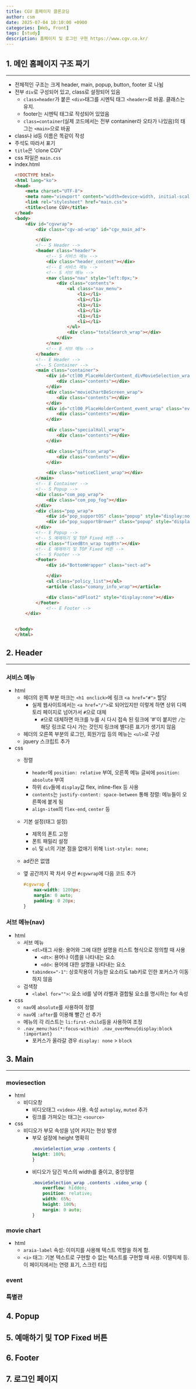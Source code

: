 ```yaml
---
title: CGV 홈페이지 클론코딩
author: csm
date: 2025-07-04 10:10:00 +0900
categories: [Web, Front]
tags: [study]
description: 홈페이지 및 로그인 구현 https://www.cgv.co.kr/
---
```


## 1. 메인 홈페이지 구조 짜기
---
- 전체적인 구조는 크게 header, main, popup, button, footer 로 나뉨
- 전부 `div`로 구성되어 있고, class로 설정되어 있음
    - `class=header`가 붙은 `<div>`태그를 시멘틱 태그 `<header>`로 바꿈. 클래스는 유지.
    - footer는 시멘틱 태그로 작성되어 있었음
    - `class=container`(실제 코드에서는 전부 contaniner라 오타가 나있음)의 태그는 `<main>`으로 바꿈
- class나 id등 이름은 똑같이 작성
- 주석도 따라서 표기
- `title`은 'clone CGV'
- css 파일은 `main.css`
- index.html
    ```html
    <!DOCTYPE html>
    <html lang="ko">
    <head>
        <meta charset="UTF-8">
        <meta name="viewport" content="width=device-width, initial-scale=1.0">
        <link rel="stylesheet" href="main.css">
        <title>clone CGV</title>
    </head>
    <body>
        <div id="cgvwrap">
            <div class="cgv-ad-wrap" id="cgv_main_ad">

            </div>
            <!-- S Header -->
            <header class="header">
                <!-- S 서비스 메뉴 -->
                <div class="header_content"></div>
                <!-- E 서비스 메뉴 -->
                <!-- S 서브 메뉴 -->
                <nav class="nav" style="left:0px;">
                    <div class="contents">
                        <ul class="nav_menu">
                            <li></li>
                            <li></li>
                            <li></li>
                            <li></li>
                            <li></li>
                            <li></li>
                        </ul>
                        <div class="totalSearch_wrap"></div>
                    </div>
                </nav>
                <!-- E 서브 메뉴 -->
            </header>
            <!-- E Header -->
            <!-- S Container -->
            <main class="container">
                <div id="ctl00_PlaceHolderContent_divMovieSelection_wrap" class="movieSelection_wrap">
                    <div class="contents"></div>
                </div>
                <div class="movieChartBeScreen_wrap">
                    <div class="contents"></div>
                </div>
                <div id="ctl00_PlaceHolderContent_event_wrap" class="event_wrap">
                    <div class="contents"></div>
                </div>

                <div class="specialHall_wrap">
                    <div class="contents"></div>
                </div>

                <div class="giftcon_wrap">
                    <div class="contents"></div>
                </div>

                <div class="noticeClient_wrap"></div>
            </main>
            <!-- E Container -->
            <!-- S Popup -->
            <div class="com_pop_wrap">
                <div class="com_pop_fog"></div>
            </div>
            <div class="pop_wrap">
                <div id="pop_supportOS" class="popup" style="display:none"></div>
                <div id="pop_supportBrower" class="popup" style="display:none"></div>
            </div>
            <!-- E Popup -->
            <!-- S 예매하기 및 TOP Fixed 버튼 -->
            <div class="fixedBtn_wrap topBtn"></div>
            <!-- E 예매하기 및 TOP Fixed 버튼 -->
            <!-- S Footer -->
            <Footer>
                <div id="BottomWrapper" class="sect-ad">

                </div>
                <ul class="policy_list"></ul>
                <article class="comany_info_wrap"></article>

                <div class="adFloat2" style="display:none"></div>
            </Footer>
                <!-- E Footer -->
        </div>


    </body>
    </html>
    ```

## 2. Header
---
### 서비스 메뉴
- html
    - 헤더의 왼쪽 부분 마크는 `<h1 onclick>`에 링크 `<a href="#">` 할당
        - 실제 웹사이트에서는 `<a href="/">`로 되어있지만 이렇게 하면 상위 디렉토리 페이지로 넘어가서 `#`으로 대체
            - `#`으로 대체하면 마크를 누를 시 다시 접속 된 링크에 '#'이 붙지만 `/`는 해당 링크로 다시 가는 것인지 링크에 별다른 표기가 생기지 않음
    - 헤더의 오른쪽 부분의 로그인, 회원가입 등의 메뉴는 `<ul>`로 구성
    - jquery 스크립트 추가
- css
    - 정렬
        - `header`에 `position: relative` 부여, 오른쪽 메뉴 글씨에 `position: absolute` 부여
        - 하위 `div`들에 `display`값 flex, inline-flex 등 사용
        - `contents`는 `justify-content: space-between` 통해 정렬: 메뉴들이 오른쪽에 붙게 됨
        - `align-item`의 `flex-end`, `center` 등

    - 기본 설정(태그 설정)
        - 제목의 폰트 고정
        - 폰트 패밀리 설정
        - `ol` 및 `ul`의 기본 점을 없애기 위해 `list-style: none;`

    - ad칸은 없앰
    - 옆 공간까지 꽉 차서 우선 `#cgvwrap`에 다음 코드 추가
        ```css
        #cgvwrap {
            max-width: 1200px;
            margin: 0 auto; 
            padding: 0 20px;
        }
        ```

### 서브 메뉴(nav)
- html
    - 서브 메뉴
        - `<dl>`태그 사용: 용어와 그에 대한 설명을 리스트 형식으로 정의할 때 사용
            - `<dt>`: 용어나 이름을 나타내는 요소
            - `<dd>`: 용어에 대한 설명을 나타내는 요소
        - `tabindex="-1"`: 상호작용이 가능한 요소라도 tab키로 인한 포커스가 이동하지 않음
    - 검색창
        - `<label for="">`: 요소 id를 넣어 라벨과 결합될 요소를 명시하는 for 속성
- css 
    - `nav`에 `absolute`를 사용하여 정렬
    - `nav`에 `:after`를 이용해 빨간 선 추가
    - 메뉴의 각 리스트는 `li:first-child`등을 사용하여 조정
    - `.nav_menu:has(*:focus-within) .nav_overMenu{display:block !important}`
        - 포커스가 올라갈 경우 `display: none` > `block`

## 3. Main
---
### moviesection
- html
    - 비디오창
        - 비디오태그 `<video>` 사용. 속성 `autoplay`, `muted` 추가
        - 링크를 가져오는 태그는 `<source>`
- css
    - 비디오가 부모 속성을 넘어 커지는 현상 발생
        - 부모 설정에 height 명확히
            ```css
            .movieSelection_wrap .contents {
            height: 100%;
            }
            ```
        - 비디오가 담긴 박스의 width를 줄이고, 중앙정렬
            ```css
            .movieSelection_wrap .contents .video_wrap {
                overflow: hidden;
                position: relative;
                width: 65%;
                height: 100%;
                margin: 0 auto;
            }
            ```

### movie chart
- html
    - `araia-label` 속성: 이미지를 사용해 텍스트 역할을 하게 함.
    - `<i>` 태그: 기본 텍스트로 구현할 수 없는 택스트를 구현할 때 사용. 이탤릭체 등. 이 페이지에서는 연령 표기, 스크린 타입

### event

### 특별관

## 4. Popup

## 5. 예매하기 및 TOP Fixed 버튼

## 6. Footer

## 7. 로그인 페이지